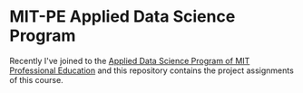# MIT-PE Applied Data Science Program

Recently I've joined to the [Applied Data Science Program of MIT Professional Education](https://professional.mit.edu/course-catalog/applied-data-science-program-leveraging-ai-effective-decision-making) and this repository contains the project assignments of this course.
